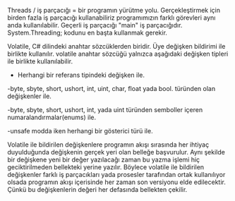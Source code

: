 Threads / iş parçacığı = bir programın yürütme yolu. Gerçekleştirmek için birden fazla iş parçacığı kullanabiliriz programımızın farklı görevleri aynı anda kullanılabilir. Geçerli iş parçacığı "main" iş parçacığıdır. System.Threading; kodunu en başta kullanmak gerekir.
 
Volatile, C# dilindeki anahtar sözcüklerden biridir. Üye değişken bildirimi ile birlikte kullanılır. volatile anahtar sözcüğü yalnızca aşağıdaki değişken tipleri ile birlikte kullanılabilir.
- Herhangi bir referans tipindeki değişken ile.

-byte, sbyte, short, ushort, int, uint, char, float yada bool. türünden olan değişkenler ile.

-byte, sbyte, short, ushort, int, yada uint türünden semboller içeren numaralandırmalar(enums) ile.

-unsafe modda iken herhangi bir gösterici türü ile.

 Volatile ile bildirilen değişkenlere programın akışı sırasında her ihtiyaç duyulduğunda değişkenin gerçek yeri olan belleğe başvurulur. Aynı şekilde bir değişkene yeni bir değer yazılacağı zaman bu yazma işlemi hiç geciktirilmeden bellekteki yerine yazılır. Böylece volatile ile bildirilen değişkenler farklı iş parçacıkları yada prosesler tarafından ortak kullanılıyor olsada programın akışı içerisinde her zaman son versiyonu elde edilecektir. Çünkü bu değişkenlerin değeri her defasında bellekten çekilir.
